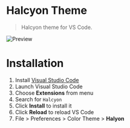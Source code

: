 # Halcyon Theme

> Halcyon theme for VS Code.

![Preview](images/preview.gif)

# Installation

1. Install [Visual Studio Code](https://code.visualstudio.com/)
2. Launch Visual Studio Code
3. Choose **Extensions** from menu
4. Search for `Halcyon`
5. Click **Install** to install it
6. Click **Reload** to reload VS Code
7. File > Preferences > Color Theme > **Halyon**
